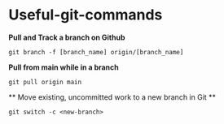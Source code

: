 # Useful-git-commands

**Pull and Track a branch on Github**

    git branch -f [branch_name] origin/[branch_name]


**Pull from main while in a branch**

    git pull origin main


** Move existing, uncommitted work to a new branch in Git **

    git switch -c <new-branch>
